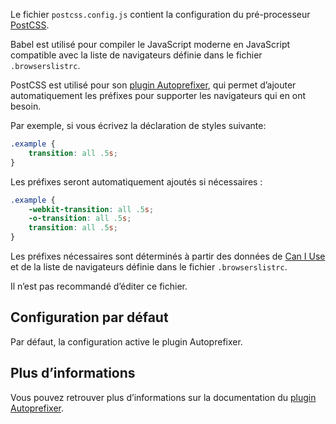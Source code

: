 Le fichier `postcss.config.js` contient la configuration du pré-processeur [PostCSS](https://github.com/postcss/postcss).

Babel est utilisé pour compiler le JavaScript moderne en JavaScript compatible avec la liste de navigateurs définie dans le fichier `.browserslistrc`.

PostCSS est utilisé pour son [plugin Autoprefixer](https://github.com/postcss/autoprefixer), qui permet d’ajouter automatiquement les préfixes pour supporter les navigateurs qui en ont besoin.

Par exemple, si vous écrivez la déclaration de styles suivante:

```css
.example {
	transition: all .5s;
}
```

Les préfixes seront automatiquement ajoutés si nécessaires :

```css
.example {
	-webkit-transition: all .5s;
	-o-transition: all .5s;
	transition: all .5s;
}
```

Les préfixes nécessaires sont déterminés à partir des données de [Can I Use](https://caniuse.com/) et de la liste de navigateurs définie dans le fichier `.browserslistrc`.

<doc-alert type="warning">
Il n’est pas recommandé d’éditer ce fichier.
</doc-alert>

## Configuration par défaut

Par défaut, la configuration active le plugin Autoprefixer.

## Plus d’informations

Vous pouvez retrouver plus d’informations sur la documentation du [plugin Autoprefixer](https://github.com/postcss/autoprefixer).
